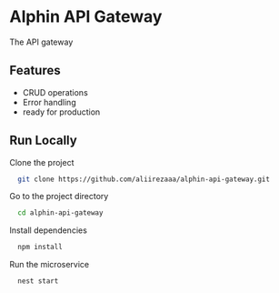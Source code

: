 
# Alphin API Gateway

The API gateway 

## Features

- CRUD operations
- Error handling
- ready for production


## Run Locally

Clone the project

```bash
  git clone https://github.com/aliirezaaa/alphin-api-gateway.git
```

Go to the project directory

```bash
  cd alphin-api-gateway

```

Install dependencies

```bash
  npm install
```



Run the microservice

```bash
  nest start 
```
